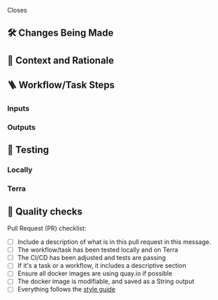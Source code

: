 <!--
Thank your for contributing to Theiagen's Public Health Bioinformatics repository!
Please fill in the appropriate checklist below and delete whatever is not relevant.

Documentation on how to contribute can be found at https://github.com/theiagen/public_health_bioinformatics#contributing-to-the-phb-workflows

Please replace all '[ ]' with '[X]' to demonstrate completion.

Please delete all text within '<>'. 
-->
Closes <Issue number>

## :hammer_and_wrench: Changes Being Made

<!--Here give examples of the changes you've made to this pull request. Include an itemized list if you can. It'll help the reviewer-->

## :brain: Context and Rationale

<!--What's the context of the changes? Where there any trade-offs you had to consider?-->

## :ladder: Workflow/Task Steps

<!--What are the main steps of your workflow/task? Make it explicit enough so that someone who doesn't have deep knowledge of the workflow/task can understand how the rationale was implemented.-->

### Inputs

<!--What are the mandatory and optional inputs of your workflow/task?-->

### Outputs

<!--What are the outputs of your workflow/task?-->

## :test_tube: Testing

### Locally

<!--Please show, with screenshots when possible, that your changes pass the local execution of the workflow-->

### Terra

<!--Please show, with screenshots when possible and/or a URL to the job execution, that your changes pass the execution of the workflow on Terra.bio-->

## :microscope: Quality checks

<!--Please ensure that your changes respect the following quality checks.-->

Pull Request (PR) checklist:
- [ ] Include a description of what is in this pull request in this message.
- [ ] The workflow/task has been tested locally and on Terra
- [ ] The CI/CD has been adjusted and tests are passing
- [ ] If it's a task or a workflow, it includes a descriptive section
- [ ] Ensure all docker images are using quay.io if possible
- [ ] The docker image is modifiable, and saved as a String output
- [ ] Everything follows the [style guide](https://theiagen.notion.site/Style-Guide-WDL-Workflow-Development-bb456f34322d4f4db699d4029050481c)